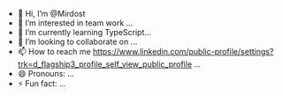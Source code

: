 - 👋 Hi, I’m @Mirdost
- 👀 I’m interested in team work ...
- 🌱 I’m currently learning TypeScript...
- 💞️ I’m looking to collaborate on ...
- 📫 How to reach me https://www.linkedin.com/public-profile/settings?trk=d_flagship3_profile_self_view_public_profile ...
- 😄 Pronouns: ...
- ⚡ Fun fact: ...

<!---
Mirdost/Mirdost is a ✨ special ✨ repository because its `README.md` (this file) appears on your GitHub profile.
You can click the Preview link to take a look at your changes.
--->
